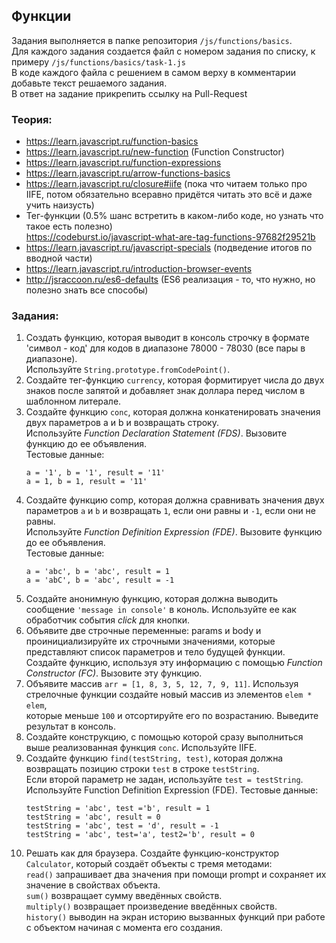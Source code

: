 ## Функции

Задания выполняется в папке репозитория `/js/functions/basics`.  
Для каждого задания создается файл с номером задания по списку, к примеру `/js/functions/basics/task-1.js`  
В коде каждого файла с решением в самом верху в комментарии добавьте текст решаемого задания.  
В ответ на задание прикрепить ссылку на Pull-Request

### Теория:
* https://learn.javascript.ru/function-basics
* https://learn.javascript.ru/new-function (Function Constructor)
* https://learn.javascript.ru/function-expressions
* https://learn.javascript.ru/arrow-functions-basics
* https://learn.javascript.ru/closure#iife (пока что читаем только про IIFE, потом обязательно всеравно придётся читать это всё и даже учить наизусть)
* Тег-функции (0.5% шанс встретить в каком-либо коде, но узнать что такое есть полезно)   
https://codeburst.io/javascript-what-are-tag-functions-97682f29521b
* https://learn.javascript.ru/javascript-specials (подведение итогов по вводной части)
* https://learn.javascript.ru/introduction-browser-events
* http://jsraccoon.ru/es6-defaults (ES6 реализация - то, что нужно, но полезно знать все способы)

### Задания:
1. Создать функцию, которая выводит в консоль строчку в формате 'символ - код' для кодов в диапазоне 78000 - 78030 (все пары в диапазоне).  
Используйте `String.prototype.fromCodePoint()`.
1. Создайте тег-функцию `currency`, которая формитирует числа до двух знаков после запятой и добавляет знак доллара перед числом в шаблонном литерале.
1. Создайте функцию `conc`, которая должна конкатенировать значения двух параметров a и b и возвращать строку.  
Используйте *Function Declaration Statement (FDS)*. Вызовите функцию до ее объявления.  
Тестовые данные:  
    ```
    a = '1', b = '1', result = '11' 
    a = 1, b = 1, result = '11'
    ```
1. Создайте функцию comp, которая должна сравнивать значения двух параметров `a` и `b` и возвращать `1`, если они равны и `-1`, если они не равны.  
Используйте *Function Definition Expression (FDE)*. Вызовите функцию до ее объявления.  
Тестовые данные:
    ```
    a = 'abc', b = 'abc', result = 1
    a = 'abC', b = 'abc', result = -1
    ```
1. Создайте анонимную функцию, которая должна выводить сообщение `'message in console'` в коноль. Используйте ее как обработчик события *click* для кнопки.
1. Объявите две строчные переменные: params и body и проинициализируйте их строчными значениями, которые представляют список параметров и тело будущей функции.  
Создайте функцию, используя эту информацию с помощью *Function Constructor (FC)*. Вызовите эту функцию.
1. Объявите массив `arr = [1, 8, 3, 5, 12, 7, 9, 11]`. Используя стрелочные функции создайте новый массив из элементов `elem * elem`,  
которые меньше `100` и отсортируйте его по возрастанию. Выведите результат в консоль.
1. Создайте конструкцию, с помощью которой сразу выполниться выше реализованная функция `conc`. Используйте IIFE.
1. Создайте функцию `find(testString, test)`, которая должна возвращать позицию строки `test` в строке `testString`.   
Если второй параметр не задан, используйте `test = testString`. Используйте Function Definition Expression (FDE).
Тестовые данные:
    ```
    testString = 'abc', test ='b', result = 1
    testString = 'abc', result = 0
    testString = 'abc', test = 'd', result = -1
    testString = 'abc', test='a', test2='b', result = 0
    ```
1. Решать как для браузера. Создайте функцию-конструктор `Calculator`, который создаёт объекты с тремя методами:  
`read()` запрашивает два значения при помощи prompt и сохраняет их значение в свойствах объекта.  
`sum()` возвращает сумму введённых свойств.  
`multiply()` возвращает произведение введённых свойств.  
`history()` выводин на экран историю вызванных функций при работе с объектом начиная с момента его создания.
